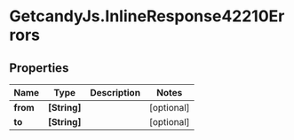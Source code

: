# GetcandyJs.InlineResponse42210Errors

## Properties

Name | Type | Description | Notes
------------ | ------------- | ------------- | -------------
**from** | **[String]** |  | [optional] 
**to** | **[String]** |  | [optional] 


